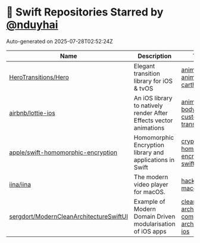 # 🌟 Swift Repositories Starred by [@nduyhai](https://github.com/nduyhai)

Auto-generated on 2025-07-28T02:52:24Z

| Name | Description | Topics |
|------|-------------|-------|
| [HeroTransitions/Hero](https://github.com/HeroTransitions/Hero) | Elegant transition library for iOS & tvOS | [animation](https://github.com/topics/animation), [animations](https://github.com/topics/animations), [carthage](https://github.com/topics/carthage) |
| [airbnb/lottie-ios](https://github.com/airbnb/lottie-ios) | An iOS library to natively render After Effects vector animations | [animation](https://github.com/topics/animation), [bodymovin](https://github.com/topics/bodymovin), [custom-transitions](https://github.com/topics/custom-transitions) |
| [apple/swift-homomorphic-encryption](https://github.com/apple/swift-homomorphic-encryption) | Homomorphic Encryption library and applications in Swift | [cryptography](https://github.com/topics/cryptography), [homomorphic-encryption](https://github.com/topics/homomorphic-encryption), [swift](https://github.com/topics/swift) |
| [iina/iina](https://github.com/iina/iina) | The modern video player for macOS. | [hacktoberfest](https://github.com/topics/hacktoberfest), [macos](https://github.com/topics/macos), [mpv](https://github.com/topics/mpv) |
| [sergdort/ModernCleanArchitectureSwiftUI](https://github.com/sergdort/ModernCleanArchitectureSwiftUI) | Example of Modern Domain Driven modularisation of iOS apps | [clean-architecture](https://github.com/topics/clean-architecture), [composable-architecture](https://github.com/topics/composable-architecture), [ios](https://github.com/topics/ios) |
